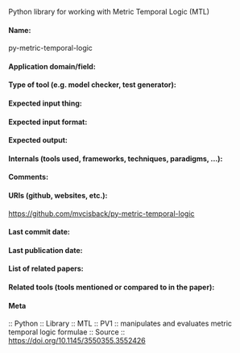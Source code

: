 Python library for working with Metric Temporal Logic (MTL)

#### Name:
py-metric-temporal-logic

#### Application domain/field:

#### Type of tool (e.g. model checker, test generator):

#### Expected input thing:

#### Expected input format:

#### Expected output:

#### Internals (tools used, frameworks, techniques, paradigms, ...):

#### Comments:

#### URIs (github, websites, etc.):
https://github.com/mvcisback/py-metric-temporal-logic

#### Last commit date:

#### Last publication date:

#### List of related papers:

#### Related tools (tools mentioned or compared to in the paper):

#### Meta
:: Python
:: Library
:: MTL
:: PV1 :: manipulates and evaluates metric temporal logic formulae
:: Source :: https://doi.org/10.1145/3550355.3552426
